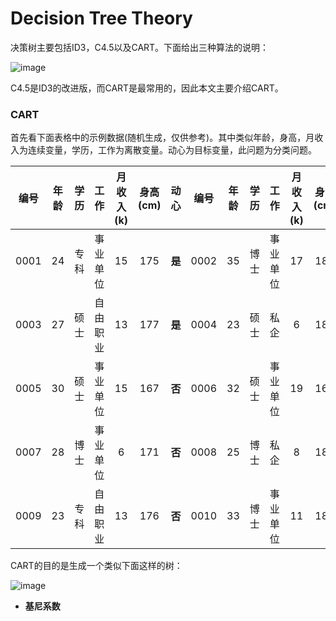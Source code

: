 # Decision Tree Theory

决策树主要包括ID3，C4.5以及CART。下面给出三种算法的说明：

![image](https://github.com/Anfany/Machine-Learning-for-Beginner-by-Python3/blob/master/Decision%20Tree/3.png)

C4.5是ID3的改进版，而CART是最常用的，因此本文主要介绍CART。

### CART

首先看下面表格中的示例数据(随机生成，仅供参考)。其中类似年龄，身高，月收入为连续变量，学历，工作为离散变量。动心为目标变量，此问题为分类问题。

|编号|年龄|学历|工作|月收入(k)|身高(cm)|动心|编号|年龄|学历|工作|月收入(k)|身高(cm)|动心|
|:---:|:---:|:---:|:---:|:---:|:---:|:---:|:---:|:---:|:---:|:---:|:---:|:---:|:---:|
|0001|24|专科|事业单位|15|175|**是**|0002|35|博士|事业单位|17|184|**否**|
|0003|27|硕士|自由职业|13|177|**是**|0004|23|硕士|私企|6|181|**是**|
|0005|30|硕士|事业单位|15|167|**否**|0006|32|硕士|事业单位|19|166|**是**|
|0007|28|博士|事业单位|6|171|**否**|0008|25|博士|私企|8|183|**否**|
|0009|23|专科|自由职业|13|176|**否**|0010|33|博士|事业单位|11|180|**否**|

CART的目的是生成一个类似下面这样的树：

![image](https://github.com/Anfany/Machine-Learning-for-Beginner-by-Python3/blob/master/Decision%20Tree/4.png)

* **基尼系数**


